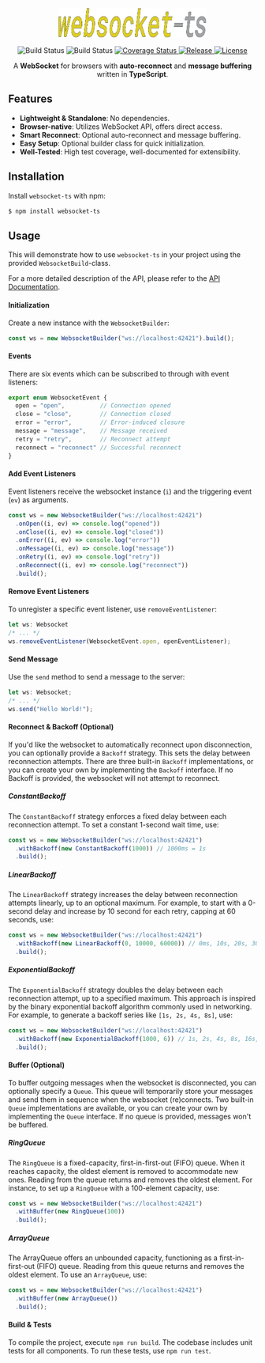 <div>
  <div align="center">
    <img src="websocket-ts-logo.svg" alt="websocket-ts" width="300" height="60" />
  </div>
  <p align="center">
    <img src="https://github.com/jjxxs/websocket-ts/actions/workflows/build.yml/badge.svg" alt="Build Status" />
    <img src="https://github.com/jjxxs/websocket-ts/actions/workflows/test.yml/badge.svg" alt="Build Status" />
    <a href="https://coveralls.io/github/jjxxs/websocket-ts?branch=master">
      <img src="https://coveralls.io/repos/github/jjxxs/websocket-ts/badge.svg?branch=master&service=github" alt="Coverage Status" />
    </a>
    <a href="https://github.com/jjxxs/websocket-ts/releases/latest">
      <img src="https://img.shields.io/github/v/release/jjxxs/websocket-ts" alt="Release" />
    </a>
    <a href="/LICENSE">
      <img src="https://img.shields.io/github/license/jjxxs/websocket-ts" alt="License" />
    </a>
  </p>
</div>

<div align="center">
A <b>WebSocket</b> for browsers with <b>auto-reconnect</b> and <b>message buffering</b> written in <b>TypeScript</b>.
</div>

## Features

- **Lightweight & Standalone**: No dependencies.
- **Browser-native**: Utilizes WebSocket API, offers direct access.
- **Smart Reconnect**: Optional auto-reconnect and message buffering.
- **Easy Setup**: Optional builder class for quick initialization.
- **Well-Tested**: High test coverage, well-documented for extensibility.

## Installation

Install `websocket-ts` with npm:

```bash
$ npm install websocket-ts 
```

## Usage
This will demonstrate how to use `websocket-ts` in your project using the provided `WebsocketBuild`-class.

For a more detailed description of the API, please refer to the [API Documentation](https://jjxxs.github.io/websocket-ts/).

#### Initialization

Create a new instance with the `WebsocketBuilder`:

```typescript
const ws = new WebsocketBuilder("ws://localhost:42421").build();
```

#### Events

There are six events which can be subscribed to through with event listeners:

```typescript
export enum WebsocketEvent {
  open = "open",          // Connection opened
  close = "close",        // Connection closed
  error = "error",        // Error-induced closure
  message = "message",    // Message received
  retry = "retry",        // Reconnect attempt
  reconnect = "reconnect" // Successful reconnect
}
```

#### Add Event Listeners
Event listeners receive the websocket instance (`i`) and the triggering event (`ev`) as arguments.

 ```typescript
 const ws = new WebsocketBuilder("ws://localhost:42421")
   .onOpen((i, ev) => console.log("opened"))
   .onClose((i, ev) => console.log("closed"))
   .onError((i, ev) => console.log("error"))
   .onMessage((i, ev) => console.log("message"))
   .onRetry((i, ev) => console.log("retry"))
   .onReconnect((i, ev) => console.log("reconnect"))
   .build();
 ```

#### Remove Event Listeners

To unregister a specific event listener, use `removeEventListener`:

```typescript
let ws: Websocket
/* ... */
ws.removeEventListener(WebsocketEvent.open, openEventListener);
```

#### Send Message

Use the `send` method to send a message to the server:

```typescript
let ws: Websocket;
/* ... */
ws.send("Hello World!");
```

#### Reconnect & Backoff (Optional)

If you'd like the websocket to automatically reconnect upon disconnection, you can optionally provide a `Backoff` strategy. 
This sets the delay between reconnection attempts. There are three built-in `Backoff` implementations, or you can create 
your own by implementing the `Backoff` interface. If no Backoff is provided, the websocket will not attempt to reconnect.

##### ConstantBackoff

The `ConstantBackoff` strategy enforces a fixed delay between each reconnection attempt. 
To set a constant 1-second wait time, use:

```typescript
const ws = new WebsocketBuilder("ws://localhost:42421")
  .withBackoff(new ConstantBackoff(1000)) // 1000ms = 1s
  .build();
```

##### LinearBackoff

The `LinearBackoff` strategy increases the delay between reconnection attempts linearly,
up to an optional maximum. For example, to start with a 0-second delay and increase by
10 second for each retry, capping at 60 seconds, use:

```typescript
const ws = new WebsocketBuilder("ws://localhost:42421")
  .withBackoff(new LinearBackoff(0, 10000, 60000)) // 0ms, 10s, 20s, 30s, 40s, 50s, 60s
  .build();
```

##### ExponentialBackoff

The `ExponentialBackoff` strategy doubles the delay between each reconnection attempt, up
to a specified maximum. This approach is inspired by the binary exponential backoff algorithm
commonly used in networking. For example, to generate a backoff series like `[1s, 2s, 4s, 8s]`, use:

```typescript
const ws = new WebsocketBuilder("ws://localhost:42421")
  .withBackoff(new ExponentialBackoff(1000, 6)) // 1s, 2s, 4s, 8s, 16s, 32s, 64s
  .build();
```

#### Buffer (Optional)

To buffer outgoing messages when the websocket is disconnected, you can optionally specify
a `Queue`. This queue will temporarily store your messages and send them in sequence when
the websocket (re)connects. Two built-in `Queue` implementations are available, or you can
create your own by implementing the `Queue` interface. If no queue is provided, messages 
won't be buffered.

##### RingQueue

The `RingQueue` is a fixed-capacity, first-in-first-out (FIFO) queue. When it reaches capacity, 
the oldest element is removed to accommodate new ones. Reading from the queue returns and
removes the oldest element. For instance, to set up a `RingQueue` with a 100-element capacity,
use:

```typescript
const ws = new WebsocketBuilder("ws://localhost:42421")
  .withBuffer(new RingQueue(100))
  .build();
```

##### ArrayQueue

The ArrayQueue offers an unbounded capacity, functioning as a first-in-first-out (FIFO) queue. 
Reading from this queue returns and removes the oldest element. To use an `ArrayQueue`, use:

```typescript
const ws = new WebsocketBuilder("ws://localhost:42421")
  .withBuffer(new ArrayQueue())
  .build();
```

#### Build & Tests

To compile the project, execute `npm run build`. The codebase includes unit tests for all
components. To run these tests, use `npm run test`.